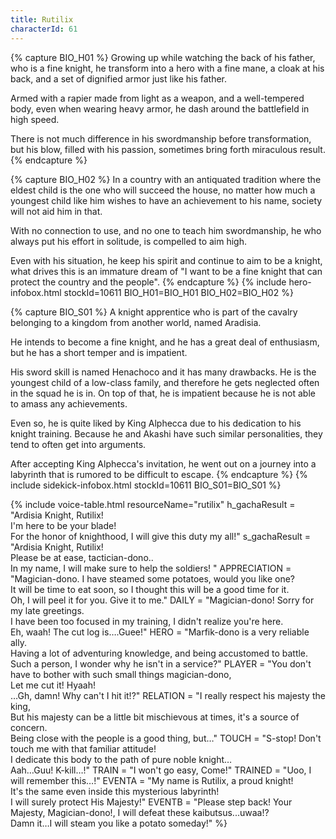 ```yaml
---
title: Rutilix
characterId: 61
---
```


{% capture BIO_H01 %}
Growing up while watching the back of his father, who is a fine knight, he transform into a hero with a fine mane, a cloak at his back, and a set of dignified armor just like his father.

Armed with a rapier made from light as a weapon, and a well-tempered body, even when wearing heavy armor, he dash around the battlefield in high speed.

There is not much difference in his swordmanship before transformation, but his blow, filled with his passion, sometimes bring forth miraculous result.
{% endcapture %}

{% capture BIO_H02 %}
In a country with an antiquated tradition where the eldest child is the one who will succeed the house, no matter how much a youngest child like him wishes to have an achievement to his name, society will not aid him in that.

With no connection to use, and no one to teach him swordmanship, he who always put his effort in solitude, is compelled to aim high.

Even with his situation, he keep his spirit and continue to aim to be a knight, what drives this is an immature dream of  "I want to be a fine knight that can protect the country and the people".
{% endcapture %}
{% include hero-infobox.html stockId=10611 BIO_H01=BIO_H01 BIO_H02=BIO_H02 %}

{% capture BIO_S01 %}
A knight apprentice who is part of the cavalry belonging to a kingdom from another world, named Aradisia. 

He intends to become a fine knight, and he has a great deal of enthusiasm, but he has a short temper and is impatient. 

His sword skill is named Henachoco and it has many drawbacks. He is the youngest child of a low-class family, and therefore he gets neglected often in the squad he is in. On top of that, he is impatient because he is not able to amass any achievements. 

Even so, he is quite liked by King Alphecca due to his dedication to his knight training.  Because he and Akashi have such similar personalities, they tend to often get into arguments. 

After accepting King Alphecca's invitation, he went out on a journey into a labyrinth that is rumored to be difficult to escape.
{% endcapture %}
{% include sidekick-infobox.html stockId=10611 BIO_S01=BIO_S01 %}

{% include voice-table.html resourceName="rutilix"
h_gachaResult = "Ardisia Knight, Rutilix!<br>I'm here to be your blade!<br>For the honor of knighthood, I will give this duty my all!"
s_gachaResult = "Ardisia Knight, Rutilix!<br>Please be at ease, tactician-dono..<br>In my name, I will make sure to help the soldiers! "
APPRECIATION = "Magician-dono. I have steamed some potatoes, would you like one?<br>It will be time to eat soon, so I thought this will be a good time for it.<br>Oh, I will peel it for you. Give it to me."
DAILY = "Magician-dono! Sorry for my late greetings.<br>I have been too focused in my training, I didn't realize you're here.<br>Eh, waah! The cut log is….Guee!"
HERO = "Marfik-dono is a very reliable ally.<br>Having a lot of adventuring knowledge, and being accustomed to battle.<br>Such a person, I wonder why he isn't in a service?"
PLAYER = "You don't have to bother with such small things magician-dono,<br>Let me cut it! Hyaah!<br>…Gh, damn! Why can't I hit it!?"
RELATION = "I really respect his majesty the king,<br>But his majesty can be a little bit mischievous at times, it's a source of concern.<br>Being close with the people is a good thing, but…"
TOUCH = "S-stop! Don't touch me with that familiar attitude!<br>I dedicate this body to the path of pure noble knight…<br>Aah…Guu! K-kill…!"
TRAIN = "I won't go easy, Come!"
TRAINED = "Uoo, I will remember this…!"
EVENTA = "My name is Rutilix, a proud knight!<br>It's the same even inside this mysterious labyrinth!<br>I will surely protect His Majesty!"
EVENTB = "Please step back! Your Majesty, Magician-dono!, I will defeat these kaibutsus...uwaa!?<br>Damn it…I will steam you like a potato someday!"
%}
